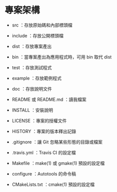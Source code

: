 # 專案架構

-   src ：存放原始碼和內部標頭檔
-   include ：存放公開標頭檔
-   dist ：存放專案產出
-   bin ：當專案產出為應用程式時，可用 bin 取代 dist
-   test ：存放測試程式
-   example ：存放範例程式
-   doc ：存放說明文件

-   README 或 README.md ：讀我檔案
-   INSTALL ：安裝說明
-   LICENSE ：專案的授權文件
-   HISTORY ：專案的版本釋出記錄
-   .gitignore ：讓 Git 忽略某些形態的目錄或檔案
-   .travis.yml ：Travis CI 的設定檔
-   Makefile ：make(1) 或 gmake(1) 預設的設定檔
-   configure ：Autotools 的命令稿
-   CMakeLists.txt ：cmake(1) 預設的設定檔
